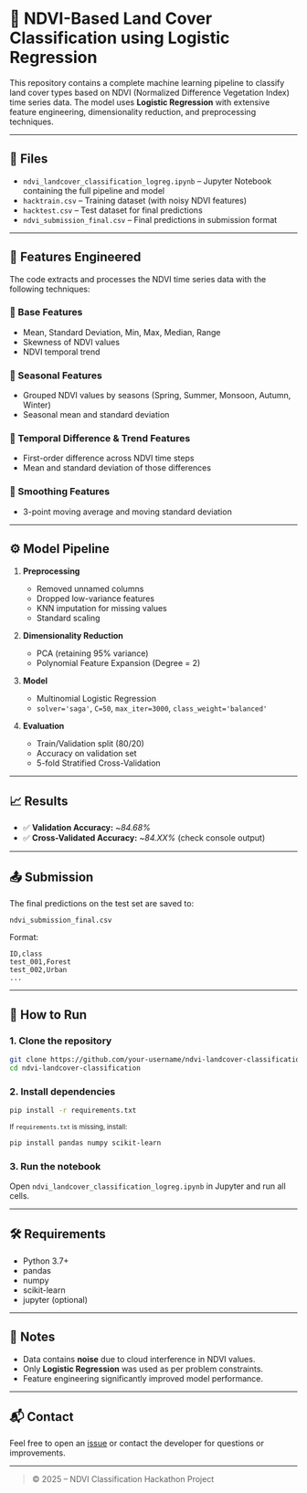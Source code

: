 # 🌿 NDVI-Based Land Cover Classification using Logistic Regression

This repository contains a complete machine learning pipeline to classify land cover types based on NDVI (Normalized Difference Vegetation Index) time series data. The model uses **Logistic Regression** with extensive feature engineering, dimensionality reduction, and preprocessing techniques.

---

## 📁 Files

- `ndvi_landcover_classification_logreg.ipynb` – Jupyter Notebook containing the full pipeline and model
- `hacktrain.csv` – Training dataset (with noisy NDVI features)
- `hacktest.csv` – Test dataset for final predictions
- `ndvi_submission_final.csv` – Final predictions in submission format

---

## 🧠 Features Engineered

The code extracts and processes the NDVI time series data with the following techniques:

### 🔹 Base Features
- Mean, Standard Deviation, Min, Max, Median, Range
- Skewness of NDVI values
- NDVI temporal trend

### 🔹 Seasonal Features
- Grouped NDVI values by seasons (Spring, Summer, Monsoon, Autumn, Winter)
- Seasonal mean and standard deviation

### 🔹 Temporal Difference & Trend Features
- First-order difference across NDVI time steps
- Mean and standard deviation of those differences

### 🔹 Smoothing Features
- 3-point moving average and moving standard deviation

---

## ⚙️ Model Pipeline

1. **Preprocessing**
   - Removed unnamed columns
   - Dropped low-variance features
   - KNN imputation for missing values
   - Standard scaling

2. **Dimensionality Reduction**
   - PCA (retaining 95% variance)
   - Polynomial Feature Expansion (Degree = 2)

3. **Model**
   - Multinomial Logistic Regression
   - `solver='saga'`, `C=50`, `max_iter=3000`, `class_weight='balanced'`

4. **Evaluation**
   - Train/Validation split (80/20)
   - Accuracy on validation set
   - 5-fold Stratified Cross-Validation

---

## 📈 Results

- ✅ **Validation Accuracy:** ~*84.68%*
- ✅ **Cross-Validated Accuracy:** ~*84.XX%* (check console output)

---

## 📤 Submission

The final predictions on the test set are saved to:

```
ndvi_submission_final.csv
```

Format:
```csv
ID,class
test_001,Forest
test_002,Urban
...
```

---

## 🚀 How to Run

### 1. Clone the repository
```bash
git clone https://github.com/your-username/ndvi-landcover-classification.git
cd ndvi-landcover-classification
```

### 2. Install dependencies
```bash
pip install -r requirements.txt
```

<sub>If `requirements.txt` is missing, install:</sub>
```bash
pip install pandas numpy scikit-learn
```

### 3. Run the notebook
Open `ndvi_landcover_classification_logreg.ipynb` in Jupyter and run all cells.

---

## 🛠️ Requirements

- Python 3.7+
- pandas
- numpy
- scikit-learn
- jupyter (optional)

---

## 📌 Notes

- Data contains **noise** due to cloud interference in NDVI values.
- Only **Logistic Regression** was used as per problem constraints.
- Feature engineering significantly improved model performance.

---

## 📬 Contact

Feel free to open an [issue](https://github.com/your-username/ndvi-landcover-classification/issues) or contact the developer for questions or improvements.

---

> © 2025 – NDVI Classification Hackathon Project